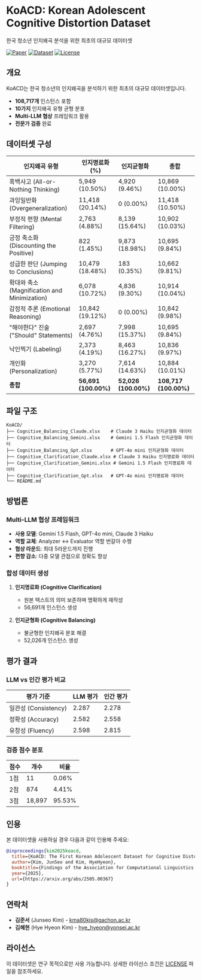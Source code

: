 # KoACD: Korean Adolescent Cognitive Distortion Dataset

한국 청소년 인지왜곡 분석을 위한 최초의 대규모 데이터셋

[![Paper](https://img.shields.io/badge/Paper-arXiv-red.svg)](#)
[![Dataset](https://img.shields.io/badge/Dataset-108K-blue.svg)](#)
[![License](https://img.shields.io/badge/License-CC_BY_4.0-green.svg)](#)

## 개요

KoACD는 한국 청소년의 인지왜곡을 분석하기 위한 최초의 대규모 데이터셋입니다. 

- **108,717개** 인스턴스 포함
- **10가지** 인지왜곡 유형 균형 분포
- **Multi-LLM 협상** 프레임워크 활용
- **전문가 검증** 완료

## 데이터셋 구성

| 인지왜곡 유형 | 인지명료화 (%) | 인지균형화 | 총합 |
|-------------|---------------|----------|-----|
| 흑백사고 (All-or-Nothing Thinking) | 5,949 (10.50%) | 4,920 (9.46%) | 10,869 (10.00%) |
| 과잉일반화 (Overgeneralization) | 11,418 (20.14%) | 0 (0.00%) | 11,418 (10.50%) |
| 부정적 편향 (Mental Filtering) | 2,763 (4.88%) | 8,139 (15.64%) | 10,902 (10.03%) |
| 긍정 축소화 (Discounting the Positive) | 822 (1.45%) | 9,873 (18.98%) | 10,695 (9.84%) |
| 성급한 판단 (Jumping to Conclusions) | 10,479 (18.48%) | 183 (0.35%) | 10,662 (9.81%) |
| 확대와 축소 (Magnification and Minimization) | 6,078 (10.72%) | 4,836 (9.30%) | 10,914 (10.04%) |
| 감정적 추론 (Emotional Reasoning) | 10,842 (19.12%) | 0 (0.00%) | 10,842 (9.98%) |
| "해야한다" 진술 ("Should" Statements) | 2,697 (4.76%) | 7,998 (15.37%) | 10,695 (9.84%) |
| 낙인찍기 (Labeling) | 2,373 (4.19%) | 8,463 (16.27%) | 10,836 (9.97%) |
| 개인화 (Personalization) | 3,270 (5.77%) | 7,614 (14.63%) | 10,884 (10.01%) |
| **총합** | **56,691 (100.00%)** | **52,026 (100.00%)** | **108,717 (100.00%)** |

## 파일 구조

```
KoACD/
├── Cognitive_Balancing_Claude.xlsx    # Claude 3 Haiku 인지균형화 데이터
├── Cognitive_Balancing_Gemini.xlsx    # Gemini 1.5 Flash 인지균형화 데이터
├── Cognitive_Balancing_Gpt.xlsx       # GPT-4o mini 인지균형화 데이터
├── Cognitive_Clarification_Claude.xlsx # Claude 3 Haiku 인지명료화 데이터
├── Cognitive_Clarification_Gemini.xlsx # Gemini 1.5 Flash 인지명료화 데이터
├── Cognitive_Clarification_Gpt.xlsx   # GPT-4o mini 인지명료화 데이터
└── README.md
```

## 방법론

### Multi-LLM 협상 프레임워크

- **사용 모델**: Gemini 1.5 Flash, GPT-4o mini, Claude 3 Haiku
- **역할 교체**: Analyzer ↔ Evaluator 역할 번갈아 수행
- **협상 라운드**: 최대 5라운드까지 진행
- **편향 감소**: 다중 모델 관점으로 정확도 향상

### 합성 데이터 생성

1. **인지명료화 (Cognitive Clarification)**
   - 원본 텍스트의 의미 보존하며 명확하게 재작성
   - 56,691개 인스턴스 생성

2. **인지균형화 (Cognitive Balancing)**
   - 불균형한 인지왜곡 분포 해결
   - 52,026개 인스턴스 생성

## 평가 결과

### LLM vs 인간 평가 비교

| 평가 기준 | LLM 평가 | 인간 평가 |
|----------|----------|----------|
| 일관성 (Consistency) | 2.287 | 2.278 |
| 정확성 (Accuracy) | 2.582 | 2.558 |
| 유창성 (Fluency) | 2.598 | 2.815 |

### 검증 점수 분포

| 점수 | 개수 | 비율 |
|-----|-----|-----|
| 1점 | 11 | 0.06% |
| 2점 | 874 | 4.41% |
| 3점 | 18,897 | 95.53% |

## 인용

본 데이터셋을 사용하실 경우 다음과 같이 인용해 주세요:

```bibtex
@inproceedings{kim2025koacd,
  title={KoACD: The First Korean Adolescent Dataset for Cognitive Distortion Analysis},
  author={Kim, JunSeo and Kim, HyeHyeon},
  booktitle={Findings of the Association for Computational Linguistics: EMNLP 2025},
  year={2025},
  url={https://arxiv.org/abs/2505.00367}
}
```

## 연락처

- **김준서** (Junseo Kim) - kma80kjs@gachon.ac.kr
- **김혜현** (Hye Hyeon Kim) - hye_hyeon@yonsei.ac.kr

## 라이선스

이 데이터셋은 연구 목적으로만 사용 가능합니다. 상세한 라이선스 조건은 [LICENSE](LICENSE) 파일을 참조하세요.

